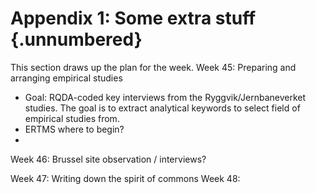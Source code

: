 # Appendix 1: Some extra stuff {.unnumbered}

<!--
This is a working document, not intended for the final draft.
-->

This section draws up the plan for the week.
Week 45:    Preparing and arranging empirical studies
  * Goal: RQDA-coded key interviews from the Ryggvik/Jernbaneverket studies. The goal is to extract analytical keywords to select field of empirical studies from.
  * ERTMS where to begin?
  *    
Week 46:    Brussel site observation / interviews?

Week 47:    Writing down the spirit of commons
Week 48:
